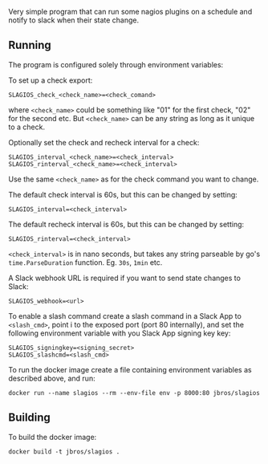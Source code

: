 Very simple program that can run some nagios plugins on a schedule and
notify to slack when their state change.

## Running

The program is configured solely through environment variables:

To set up a check export:

    SLAGIOS_check_<check_name>=<check_comand>

where `<check_name>` could be something like "01" for the first check,
"02" for the second etc. But `<check_name>` can be any string as long as
it unique to a check.

Optionally set the check and recheck interval for a check:

    SLAGIOS_interval_<check_name>=<check_interval>
    SLAGIOS_rinterval_<check_name>=<check_interval>

Use the same `<check_name>` as for the check command you want to change.

The default check interval is 60s, but this can be changed by setting:

    SLAGIOS_interval=<check_interval>

The default recheck interval is 60s, but this can be changed by setting:

    SLAGIOS_rinterval=<check_interval>

`<check_interval>` is in nano seconds, but takes any string parseable by
go's `time.ParseDuration` function. Eg. `30s`, `1min` etc.

A Slack webhook URL is required if you want to send state changes to Slack:

    SLAGIOS_webhook=<url>

To enable a slash command create a slash command in a Slack App to
`<slash_cmd>`, point i to the exposed port (port 80 internally), and set
the following environment variable with you Slack App signing key key:

    SLAGIOS_signingkey=<signing_secret>
    SLAGIOS_slashcmd=<slash_cmd>


To run the docker image create a file containing environment variables as
described above, and run:

    docker run --name slagios --rm --env-file env -p 8000:80 jbros/slagios

## Building

To build the docker image:

    docker build -t jbros/slagios .
